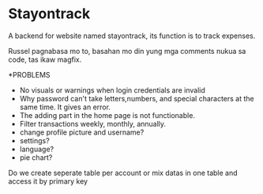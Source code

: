 # Stayontrack
A backend for website named stayontrack, its function is to track expenses.

Russel pagnabasa mo to, basahan mo din yung mga comments nukua sa code, tas ikaw magfix.

*PROBLEMS
- No visuals or warnings when login credentials are invalid
- Why password can't take letters,numbers, and special characters at the same time. It gives an error.
- The adding part in the home page is not functionable.
- Filter transactions weekly, monthly, annually.
- change profile picture and username?
- settings?
- language?
- pie chart?

Do we create seperate table per account or mix datas in one table and access it by primary key
